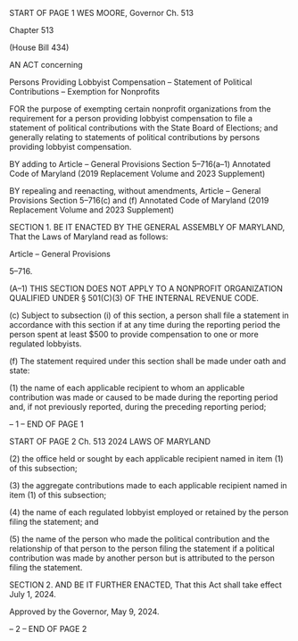 START OF PAGE 1
WES MOORE, Governor Ch. 513

Chapter 513

(House Bill 434)

AN ACT concerning

Persons Providing Lobbyist Compensation – Statement of Political
Contributions – Exemption for Nonprofits

FOR the purpose of exempting certain nonprofit organizations from the requirement for a
person providing lobbyist compensation to file a statement of political contributions
with the State Board of Elections; and generally relating to statements of political
contributions by persons providing lobbyist compensation.

BY adding to
Article – General Provisions
Section 5–716(a–1)
Annotated Code of Maryland
(2019 Replacement Volume and 2023 Supplement)

BY repealing and reenacting, without amendments,
Article – General Provisions
Section 5–716(c) and (f)
Annotated Code of Maryland
(2019 Replacement Volume and 2023 Supplement)

SECTION 1. BE IT ENACTED BY THE GENERAL ASSEMBLY OF MARYLAND,
That the Laws of Maryland read as follows:

Article – General Provisions

5–716.

(A–1) THIS SECTION DOES NOT APPLY TO A NONPROFIT ORGANIZATION
QUALIFIED UNDER § 501(C)(3) OF THE INTERNAL REVENUE CODE.

(c) Subject to subsection (i) of this section, a person shall file a statement in
accordance with this section if at any time during the reporting period the person spent at
least $500 to provide compensation to one or more regulated lobbyists.

(f) The statement required under this section shall be made under oath and state:

(1) the name of each applicable recipient to whom an applicable
contribution was made or caused to be made during the reporting period and, if not
previously reported, during the preceding reporting period;

– 1 –
END OF PAGE 1

START OF PAGE 2
Ch. 513 2024 LAWS OF MARYLAND

(2) the office held or sought by each applicable recipient named in item (1)
of this subsection;

(3) the aggregate contributions made to each applicable recipient named in
item (1) of this subsection;

(4) the name of each regulated lobbyist employed or retained by the person
filing the statement; and

(5) the name of the person who made the political contribution and the
relationship of that person to the person filing the statement if a political contribution was
made by another person but is attributed to the person filing the statement.

SECTION 2. AND BE IT FURTHER ENACTED, That this Act shall take effect July
1, 2024.

Approved by the Governor, May 9, 2024.

– 2 –
END OF PAGE 2